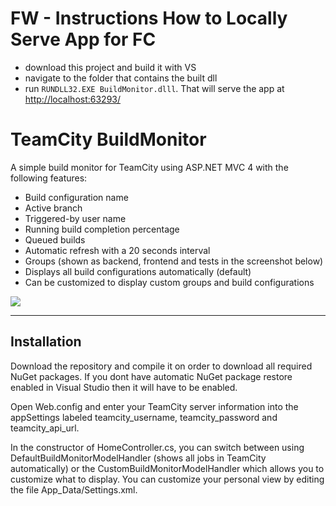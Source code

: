 FW - Instructions How to Locally Serve App for FC
==============
- download this project and build it with VS
- navigate to the folder that contains the built dll
- run `RUNDLL32.EXE BuildMonitor.dlll`. That will serve the app at [http://localhost:63293/](http://localhost:63293/)

TeamCity BuildMonitor
===================

A simple build monitor for TeamCity using ASP.NET MVC 4 with the following features:

- Build configuration name
- Active branch
- Triggered-by user name
- Running build completion percentage
- Queued builds
- Automatic refresh with a 20 seconds interval
- Groups (shown as backend, frontend and tests in the screenshot below)
- Displays all build configurations automatically (default)
- Can be customized to display custom groups and build configurations

![](https://raw.githubusercontent.com/JohanGl/TeamCity_BuildMonitor/master/BuildMonitor.png)

----------

Installation
-------------

Download the repository and compile it on order to download all required NuGet packages. If you dont have automatic NuGet package restore enabled in Visual Studio then it will have to be enabled.

Open Web.config and enter your TeamCity server information into the appSettings labeled teamcity_username, teamcity_password and teamcity_api_url.

In the constructor of HomeController.cs, you can switch between using DefaultBuildMonitorModelHandler (shows all jobs in TeamCity automatically) or the CustomBuildMonitorModelHandler which allows you to customize what to display. You can customize your personal view by editing the file App_Data/Settings.xml.
